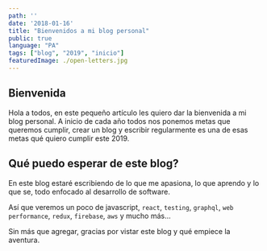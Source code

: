 ```yaml
---
path: ''
date: '2018-01-16'
title: "Bienvenidos a mi blog personal"
public: true
language: "PA"
tags: ["blog", "2019", "inicio"]
featuredImage: ./open-letters.jpg
---
```

## Bienvenida

Hola a todos, en este pequeño artículo les quiero dar la bienvenida a mi blog personal.
A inicio de cada año todos nos ponemos metas que queremos cumplir, crear un blog y escribir regularmente es una de esas metas qué quiero cumplir este 2019.

## Qué puedo esperar de este blog?

En este blog estaré escribiendo de lo que me apasiona, lo que aprendo y lo que se, todo enfocado al desarrollo de software.

Así que veremos un poco de javascript, `react`, `testing`, `graphql`, `web performance`, `redux`, `firebase`, `aws` y mucho más…

Sin más que agregar, gracias por vistar este blog y qué empiece la aventura.
